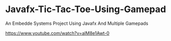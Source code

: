 # Javafx-Tic-Tac-Toe-Using-Gamepad
An Embedde Systems Project Using Javafx And Multiple Gamepads

https://www.youtube.com/watch?v=alM8e1Awt-0
